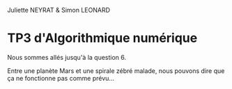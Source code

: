 Juliette NEYRAT & Simon LEONARD

# TP3 d'Algorithmique numérique

Nous sommes allés jusqu'à la question 6.

Entre une planète Mars et une spirale zébré malade, nous pouvons dire que ça ne fonctionne pas comme prévu...